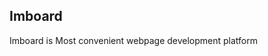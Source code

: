 <article>
<h1>Imboard</h1>
<p>Imboard is Most convenient webpage development platform</p>
</article>